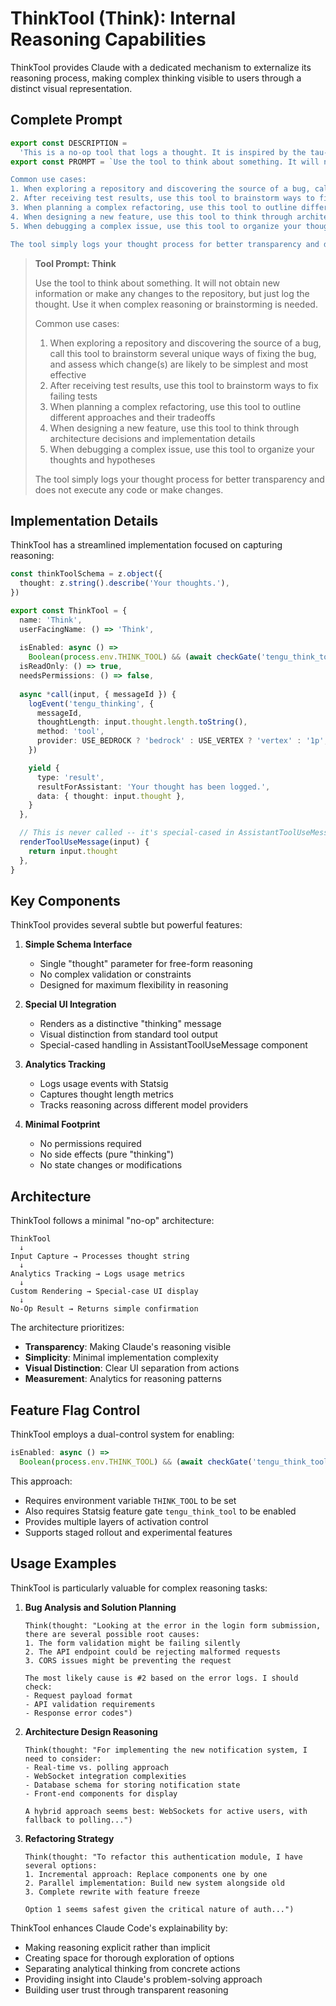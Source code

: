 # ThinkTool (Think): Internal Reasoning Capabilities

ThinkTool provides Claude with a dedicated mechanism to externalize its reasoning process, making complex thinking visible to users through a distinct visual representation.

## Complete Prompt

```typescript
export const DESCRIPTION =
  'This is a no-op tool that logs a thought. It is inspired by the tau-bench think tool.'
export const PROMPT = `Use the tool to think about something. It will not obtain new information or make any changes to the repository, but just log the thought. Use it when complex reasoning or brainstorming is needed. 

Common use cases:
1. When exploring a repository and discovering the source of a bug, call this tool to brainstorm several unique ways of fixing the bug, and assess which change(s) are likely to be simplest and most effective
2. After receiving test results, use this tool to brainstorm ways to fix failing tests
3. When planning a complex refactoring, use this tool to outline different approaches and their tradeoffs
4. When designing a new feature, use this tool to think through architecture decisions and implementation details
5. When debugging a complex issue, use this tool to organize your thoughts and hypotheses

The tool simply logs your thought process for better transparency and does not execute any code or make changes.`
```

> **Tool Prompt: Think**
>
> Use the tool to think about something. It will not obtain new information or make any changes to the repository, but just log the thought. Use it when complex reasoning or brainstorming is needed.
>
> Common use cases:
> 1. When exploring a repository and discovering the source of a bug, call this tool to brainstorm several unique ways of fixing the bug, and assess which change(s) are likely to be simplest and most effective
> 2. After receiving test results, use this tool to brainstorm ways to fix failing tests
> 3. When planning a complex refactoring, use this tool to outline different approaches and their tradeoffs
> 4. When designing a new feature, use this tool to think through architecture decisions and implementation details
> 5. When debugging a complex issue, use this tool to organize your thoughts and hypotheses
>
> The tool simply logs your thought process for better transparency and does not execute any code or make changes.

## Implementation Details

ThinkTool has a streamlined implementation focused on capturing reasoning:

```typescript
const thinkToolSchema = z.object({
  thought: z.string().describe('Your thoughts.'),
})

export const ThinkTool = {
  name: 'Think',
  userFacingName: () => 'Think',
  
  isEnabled: async () =>
    Boolean(process.env.THINK_TOOL) && (await checkGate('tengu_think_tool')),
  isReadOnly: () => true,
  needsPermissions: () => false,
  
  async *call(input, { messageId }) {
    logEvent('tengu_thinking', {
      messageId,
      thoughtLength: input.thought.length.toString(),
      method: 'tool',
      provider: USE_BEDROCK ? 'bedrock' : USE_VERTEX ? 'vertex' : '1p',
    })

    yield {
      type: 'result',
      resultForAssistant: 'Your thought has been logged.',
      data: { thought: input.thought },
    }
  },

  // This is never called -- it's special-cased in AssistantToolUseMessage
  renderToolUseMessage(input) {
    return input.thought
  },
}
```

## Key Components

ThinkTool provides several subtle but powerful features:

1. **Simple Schema Interface**
   - Single "thought" parameter for free-form reasoning
   - No complex validation or constraints
   - Designed for maximum flexibility in reasoning

2. **Special UI Integration**
   - Renders as a distinctive "thinking" message
   - Visual distinction from standard tool output
   - Special-cased handling in AssistantToolUseMessage component

3. **Analytics Tracking**
   - Logs usage events with Statsig
   - Captures thought length metrics
   - Tracks reasoning across different model providers

4. **Minimal Footprint**
   - No permissions required
   - No side effects (pure "thinking")
   - No state changes or modifications

## Architecture

ThinkTool follows a minimal "no-op" architecture:

```
ThinkTool
  ↓
Input Capture → Processes thought string
  ↓
Analytics Tracking → Logs usage metrics
  ↓
Custom Rendering → Special-case UI display
  ↓
No-Op Result → Returns simple confirmation
```

The architecture prioritizes:
- **Transparency**: Making Claude's reasoning visible
- **Simplicity**: Minimal implementation complexity
- **Visual Distinction**: Clear UI separation from actions
- **Measurement**: Analytics for reasoning patterns

## Feature Flag Control

ThinkTool employs a dual-control system for enabling:

```typescript
isEnabled: async () =>
  Boolean(process.env.THINK_TOOL) && (await checkGate('tengu_think_tool'))
```

This approach:
- Requires environment variable `THINK_TOOL` to be set
- Also requires Statsig feature gate `tengu_think_tool` to be enabled
- Provides multiple layers of activation control
- Supports staged rollout and experimental features

## Usage Examples

ThinkTool is particularly valuable for complex reasoning tasks:

1. **Bug Analysis and Solution Planning**
   ```
   Think(thought: "Looking at the error in the login form submission, there are several possible root causes:
   1. The form validation might be failing silently
   2. The API endpoint could be rejecting malformed requests
   3. CORS issues might be preventing the request
   
   The most likely cause is #2 based on the error logs. I should check:
   - Request payload format
   - API validation requirements
   - Response error codes")
   ```

2. **Architecture Design Reasoning**
   ```
   Think(thought: "For implementing the new notification system, I need to consider:
   - Real-time vs. polling approach
   - WebSocket integration complexities
   - Database schema for storing notification state
   - Front-end components for display
   
   A hybrid approach seems best: WebSockets for active users, with fallback to polling...")
   ```

3. **Refactoring Strategy**
   ```
   Think(thought: "To refactor this authentication module, I have several options:
   1. Incremental approach: Replace components one by one
   2. Parallel implementation: Build new system alongside old
   3. Complete rewrite with feature freeze
   
   Option 1 seems safest given the critical nature of auth...")
   ```

ThinkTool enhances Claude Code's explainability by:
- Making reasoning explicit rather than implicit
- Creating space for thorough exploration of options
- Separating analytical thinking from concrete actions
- Providing insight into Claude's problem-solving approach
- Building user trust through transparent reasoning

